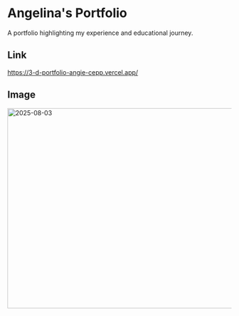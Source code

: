 # Angelina's Portfolio
A portfolio highlighting my experience and educational journey.

## Link
https://3-d-portfolio-angie-cepp.vercel.app/

## Image 
<img width="940" height="450" alt="2025-08-03" src="https://github.com/user-attachments/assets/b5b0ea30-eba6-4aae-a523-1070f38b658c" />
